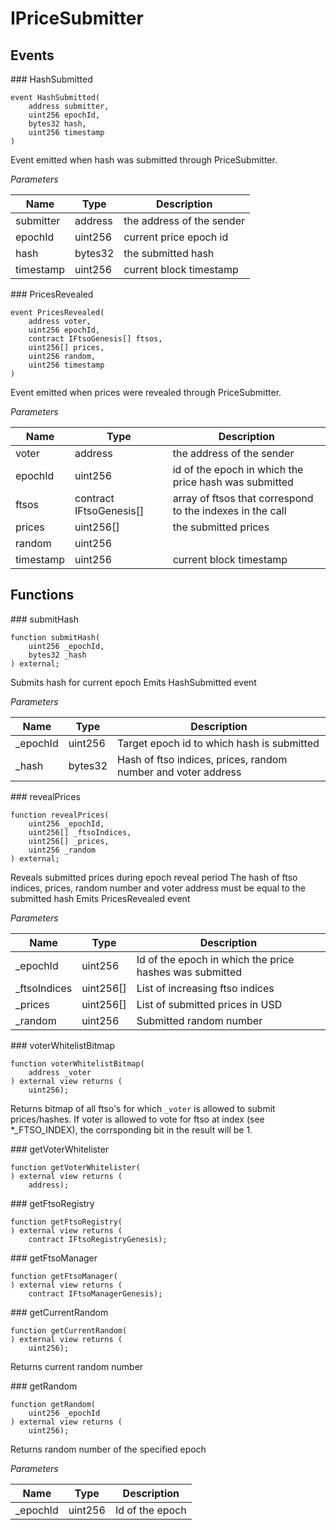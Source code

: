 # IPriceSubmitter

<div class="api-node-type" markdown>

## Events

<div class="api-node" markdown>
### HashSubmitted

```solidity
event HashSubmitted(
    address submitter,
    uint256 epochId,
    bytes32 hash,
    uint256 timestamp
)
```

Event emitted when hash was submitted through PriceSubmitter.

*Parameters*

| Name | Type | Description |
| ---- | ---- | ----------- |
| submitter | address | the address of the sender |
| epochId | uint256 | current price epoch id |
| hash | bytes32 | the submitted hash |
| timestamp | uint256 | current block timestamp |

</div>
<div class="api-node" markdown>
### PricesRevealed

```solidity
event PricesRevealed(
    address voter,
    uint256 epochId,
    contract IFtsoGenesis[] ftsos,
    uint256[] prices,
    uint256 random,
    uint256 timestamp
)
```

Event emitted when prices were revealed through PriceSubmitter.

*Parameters*

| Name | Type | Description |
| ---- | ---- | ----------- |
| voter | address | the address of the sender |
| epochId | uint256 | id of the epoch in which the price hash was submitted |
| ftsos | contract IFtsoGenesis[] | array of ftsos that correspond to the indexes in the call |
| prices | uint256[] | the submitted prices |
| random | uint256 |  |
| timestamp | uint256 | current block timestamp |

</div>
</div>
<div class="api-node-type" markdown>

## Functions

<div class="api-node" markdown>
### submitHash

```solidity
function submitHash(
    uint256 _epochId,
    bytes32 _hash
) external;
```

Submits hash for current epoch
Emits HashSubmitted event

*Parameters*

| Name | Type | Description |
| ---- | ---- | ----------- |
| _epochId | uint256 | Target epoch id to which hash is submitted |
| _hash | bytes32 | Hash of ftso indices, prices, random number and voter address |

</div>
<div class="api-node" markdown>
### revealPrices

```solidity
function revealPrices(
    uint256 _epochId,
    uint256[] _ftsoIndices,
    uint256[] _prices,
    uint256 _random
) external;
```

Reveals submitted prices during epoch reveal period
The hash of ftso indices, prices, random number and voter address must be equal to the submitted hash
Emits PricesRevealed event

*Parameters*

| Name | Type | Description |
| ---- | ---- | ----------- |
| _epochId | uint256 | Id of the epoch in which the price hashes was submitted |
| _ftsoIndices | uint256[] | List of increasing ftso indices |
| _prices | uint256[] | List of submitted prices in USD |
| _random | uint256 | Submitted random number |

</div>
<div class="api-node" markdown>
### voterWhitelistBitmap

```solidity
function voterWhitelistBitmap(
    address _voter
) external view returns (
    uint256);
```

Returns bitmap of all ftso's for which `_voter` is allowed to submit prices/hashes.
If voter is allowed to vote for ftso at index (see *_FTSO_INDEX), the corrsponding
bit in the result will be 1.

</div>
<div class="api-node" markdown>
### getVoterWhitelister

```solidity
function getVoterWhitelister(
) external view returns (
    address);
```

</div>
<div class="api-node" markdown>
### getFtsoRegistry

```solidity
function getFtsoRegistry(
) external view returns (
    contract IFtsoRegistryGenesis);
```

</div>
<div class="api-node" markdown>
### getFtsoManager

```solidity
function getFtsoManager(
) external view returns (
    contract IFtsoManagerGenesis);
```

</div>
<div class="api-node" markdown>
### getCurrentRandom

```solidity
function getCurrentRandom(
) external view returns (
    uint256);
```

Returns current random number

</div>
<div class="api-node" markdown>
### getRandom

```solidity
function getRandom(
    uint256 _epochId
) external view returns (
    uint256);
```

Returns random number of the specified epoch

*Parameters*

| Name | Type | Description |
| ---- | ---- | ----------- |
| _epochId | uint256 | Id of the epoch |

</div>
</div>

